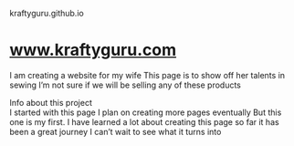 kraftyguru.github.io
# www.kraftyguru.com


I am creating a website for my wife 
This page is to show off her talents in sewing 
I’m not sure if we will be selling any of these products 


Info about this project  
I started with this page I plan on creating more pages eventually 
But this one is my first. I have learned a lot about creating this page
so far it has been a great journey I can’t wait to see what it turns into
